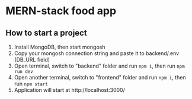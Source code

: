 # MERN-stack food app
## How to start a project

1. Install MongoDB, then start mongosh
2. Copy your mongosh connection string and paste it to backend/.env (DB_URL field)
3. Open terminal, switch to "backend" folder and run `npm i`, then run `npm run dev`
4. Open another terminal, switch to "frontend" folder and run `npm i`, then run `npm start`
5. Application will start at http://localhost:3000/